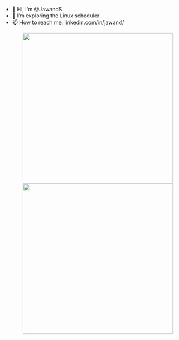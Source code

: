 - 👋 Hi, I’m @JawandS
- 👀 I’m exploring the Linux scheduler
- 📫 How to reach me: linkedin.com/in/jawand/

<p align = "center">
  <img src = "https://github-readme-stats.vercel.app/api?username=JawandS&show_icons=true&theme=radical&count_private=true&hide_border=true" width = 400>
  <img src = "https://github-readme-streak-stats.herokuapp.com?user=jxareas&theme=react&hide_border=true" width = 400>
</p>

<!---
JawandS/JawandS is a ✨ special ✨ repository because its `README.md` (this file) appears on your GitHub profile.
You can click the Preview link to take a look at your changes.
--->
